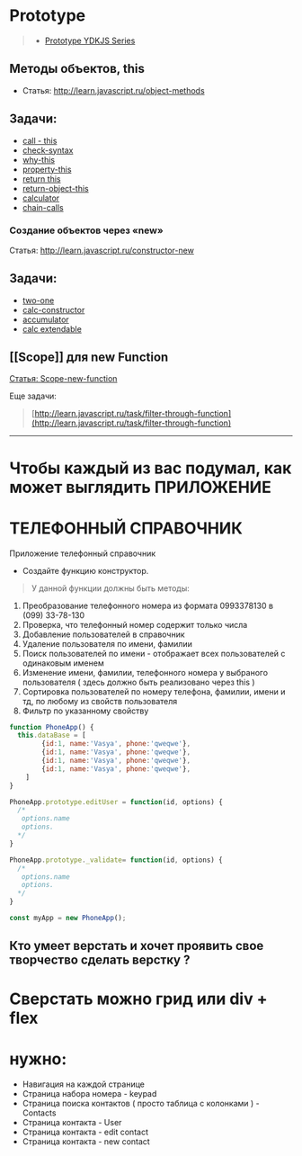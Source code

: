 # Prototype

> + [Prototype YDKJS Series](https://github.com/getify/You-Dont-Know-JS/blob/master/this%20%26%20object%20prototypes/ch4.md)


## Методы объектов, this
+ Статья:  http://learn.javascript.ru/object-methods
## Задачи:
* [call - this](http://learn.javascript.ru/task/call-array-this)
* [check-syntax](http://learn.javascript.ru/task/check-syntax)
* [why-this](http://learn.javascript.ru/task/why-this)
* [property-this](http://learn.javascript.ru/task/object-property-this)
* [return this](http://learn.javascript.ru/task/return-this)
* [return-object-this](http://learn.javascript.ru/task/return-object-this)
* [calculator](http://learn.javascript.ru/task/calculator)
* [chain-calls](http://learn.javascript.ru/task/chain-calls)

### Создание объектов через «new»
Статья: http://learn.javascript.ru/constructor-new
## Задачи:
+ [two-one](http://learn.javascript.ru/task/two-functions-one-object)
+ [calc-constructor](http://learn.javascript.ru/task/calculator-constructor)
+ [accumulator](http://learn.javascript.ru/task/accumulator)
+ [calc extendable](http://learn.javascript.ru/task/calculator-extendable)

## [[Scope]] для new Function
[Статья: Scope-new-function](http://learn.javascript.ru/scope-new-function)

Еще задачи:
> [http://learn.javascript.ru/task/filter-through-function](http://learn.javascript.ru/task/filter-through-function)

----

# Чтобы каждый из вас подумал, как может выглядить ПРИЛОЖЕНИЕ
# ТЕЛЕФОННЫЙ СПРАВОЧНИК

Приложение телефонный справочник

+ Создайте функцию конструктор.
 > У данной функции должны быть методы:
  1. Преобразование телефонного номера из формата 0993378130 в (099) 33-78-130
  2. Проверка, что телефонный номер содержит только числа
  3. Добавление пользователей в справочник
  7. Удаление пользователя по имени, фамилии
  4. Поиск пользователей по имени - отображает всех пользователей с одинаковым именем
  5. Изменение имени, фамилии, телефонного номера у выбраного пользователя ( здесь должно быть реализовано через this )
  6. Сортировка пользователей по номеру телефона, фамилии, имени и тд, по любому из свойств пользователя
  7. Фильтр по указанному свойству

```js
function PhoneApp() {
  this.dataBase = [
        {id:1, name:'Vasya', phone:'qweqwe'},
        {id:1, name:'Vasya', phone:'qweqwe'},
        {id:1, name:'Vasya', phone:'qweqwe'},
        {id:1, name:'Vasya', phone:'qweqwe'},
    ]
}

PhoneApp.prototype.editUser = function(id, options) {
  /*
   options.name
   options.
  */  
}

PhoneApp.prototype._validate= function(id, options) {
  /*
   options.name
   options.
  */  
}

const myApp = new PhoneApp();

```


## Кто умеет верстать и хочет проявить свое творчество сделать верстку ?
 # Сверстать можно грид или div + flex
 # нужно:

* Навигация на каждой странице
* Страница набора номера - keypad
* Страница поиска контактов ( просто таблица с колонками ) - Contacts
* Страница контакта - User
* Страница контакта - edit contact
* Страница контакта - new contact


  
